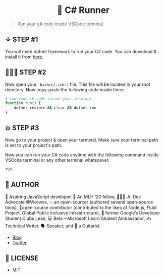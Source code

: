 <div align="center">
	<h1>🚀 C# Runner</h1>
</div>

> Run your c# code inside VSCode terminal.

## ↓ STEP #1

You will need dotnet framework to run your C# code. You can download & install it from [here](https://dotnet.microsoft.com/download).

## 👨🏻‍💻 STEP #2

Now open your `.bashrc/.zshrc` file. This file will be located in your root directory. Now copy-paste the following code inside there.

```sh
# run your c# code inside your terminal
function run() {
    dotnet restore && clear && dotnet run
}
```

## 💥 STEP #3

Now go to your project & open your terminal. Make sure your terminal path is set to your project's path.

Now you can run your C# code anytime with the following command inside VSCode terminal or any other terminal whatsoever.

```sh
run
```

## 👻 AUTHOR

🚀 Aspiring JavaScript developer. 🐼 An MLH ’20 fellow, 👨🏻‍💻 Jr. Dev Advocate @Worwox, 💥 an open-sourcer (authored several open-source tools), 🦉open-source contributor (contributed to the likes of Node.js, Fluid Project, Global Public Inclusive Infrastructure), 🙌 former Google’s Developer Student Clubs Lead, 💻 Beta – Microsoft Learn Student Ambassador, ✍️ Technical Writer, 🗣 Speaker, and 🎸 a Guitarist.

- [Blog](https://msaad.dev)
- [Twitter](https://twitter.com/msaaddev)

## 🔑 LICENSE

- MIT

